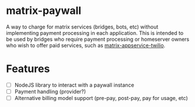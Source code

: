 # matrix-paywall

A way to charge for matrix services (bridges, bots, etc) without implementing payment processing in each application. This is intended to be used by bridges who require payment processing or homeserver owners who wish to offer paid services, such as [matrix-appservice-twilio](https://github.com/turt2live/matrix-appservice-twilio).

# Features

* [ ] NodeJS library to interact with a paywall instance
* [ ] Payment handling (provider?)
* [ ] Alternative billing model support (pre-pay, post-pay, pay for usage, etc)
